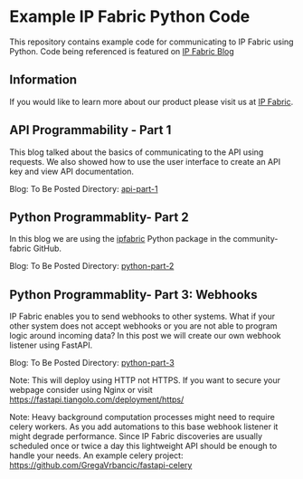 # Example IP Fabric Python Code

This repository contains example code for communicating to IP Fabric using Python.
Code being referenced is featured on [IP Fabric Blog](https://ipfabric.io/blog/)

## Information
If you would like to learn more about our product please visit us at [IP Fabric](ipfabric.io). 

## API Programmability - Part 1

This blog talked about the basics of communicating to the API using requests.
We also showed how to use the user interface to create an API key and view API documentation.

Blog:      To Be Posted 
Directory: [api-part-1](api-part-1)

## Python Programmablity- Part 2

In this blog we are using the [ipfabric](https://github.com/community-fabric/python-ipfabric)
Python package in the community-fabric GitHub.

Blog:      To Be Posted
Directory: [python-part-2](python-part-2)

## Python Programmablity- Part 3: Webhooks

IP Fabric enables you to send webhooks to other systems.  What if your other system does not
accept webhooks or you are not able to program logic around incoming data?  In this post we will
create our own webhook listener using FastAPI.

Blog:      To Be Posted
Directory: [python-part-3](python-part-3)

Note: This will deploy using HTTP not HTTPS.  If you want to secure your webpage consider 
using Nginx or visit https://fastapi.tiangolo.com/deployment/https/

Note: Heavy background computation processes might need to require celery workers.  As you add 
automations to this base webhook listener it might degrade performance.  Since IP Fabric 
discoveries are usually scheduled once or twice a day this lightweight API should be enough
to handle your needs.  An example celery project: https://github.com/GregaVrbancic/fastapi-celery
